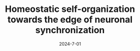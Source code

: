 ---
title: "Homeostatic self-organization towards the edge of neuronal synchronization"
collection: publications
date: 2024-7-01
year: 2024
venue: '33rd Annual Computational Neuroscience Meeting: CNS*2024'
paperurl: 'https://sched.co/1e7v5'
citation: ' O. Kinouchi,  S. Rhâmidda,  <u>M. Girardi-Schappo</u> (2024): <i>Homeostatic self-organization towards the edge of neuronal synchronization.</i> <b>33rd Annual Computational Neuroscience Meeting: CNS*2024 </b>.'
pubtype:  proceedings
---